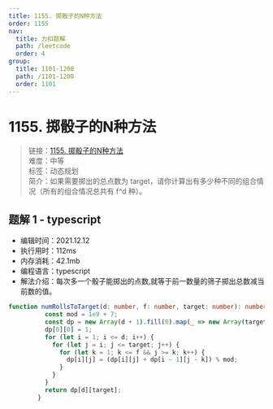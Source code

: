 ```yaml
---
title: 1155. 掷骰子的N种方法
order: 1155
nav:
  title: 力扣题解
  path: /leetcode
  order: 4
group:
  title: 1101-1200
  path: /1101-1200
  order: 1101
---
```


# 1155. 掷骰子的N种方法
    
> 链接：[1155. 掷骰子的N种方法](https://leetcode-cn.com/problems/number-of-dice-rolls-with-target-sum/)  
> 难度：中等  
> 标签：动态规划  
> 简介：如果需要掷出的总点数为 target，请你计算出有多少种不同的组合情况（所有的组合情况总共有 f^d 种）。
      
## 题解 1 - typescript
- 编辑时间：2021.12.12
- 执行用时：112ms
- 内存消耗：42.1mb
- 编程语言：typescript
- 解法介绍：每次多一个骰子能掷出的点数,就等于前一数量的筛子掷出总数减当前数的值。
```typescript
function numRollsToTarget(d: number, f: number, target: number): number {
          const mod = 1e9 + 7;
          const dp = new Array(d + 1).fill(0).map(_ => new Array(target + 1).fill(0));
          dp[0][0] = 1;
          for (let i = 1; i <= d; i++) {
            for (let j = i; j <= target; j++) {
              for (let k = 1; k <= f && j >= k; k++) {
                dp[i][j] = (dp[i][j] + dp[i - 1][j - k]) % mod;
              }
            }
          }
          return dp[d][target];
        }
```

      